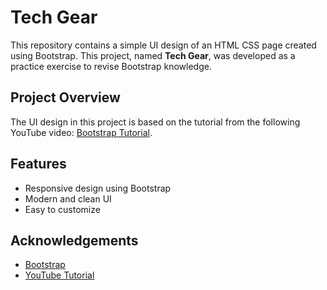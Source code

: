 # Tech Gear

This repository contains a simple UI design of an HTML CSS page created using Bootstrap. This project, named **Tech Gear**, was developed as a practice exercise to revise Bootstrap knowledge.

## Project Overview

The UI design in this project is based on the tutorial from the following YouTube video: [Bootstrap Tutorial](https://youtu.be/UgfjTV5pEC4?si=uhBw_ngoyU_3YSrV).

## Features

- Responsive design using Bootstrap
- Modern and clean UI
- Easy to customize

## Acknowledgements

- [Bootstrap](https://getbootstrap.com/)
- [YouTube Tutorial](https://youtu.be/UgfjTV5pEC4?si=uhBw_ngoyU_3YSrV)
